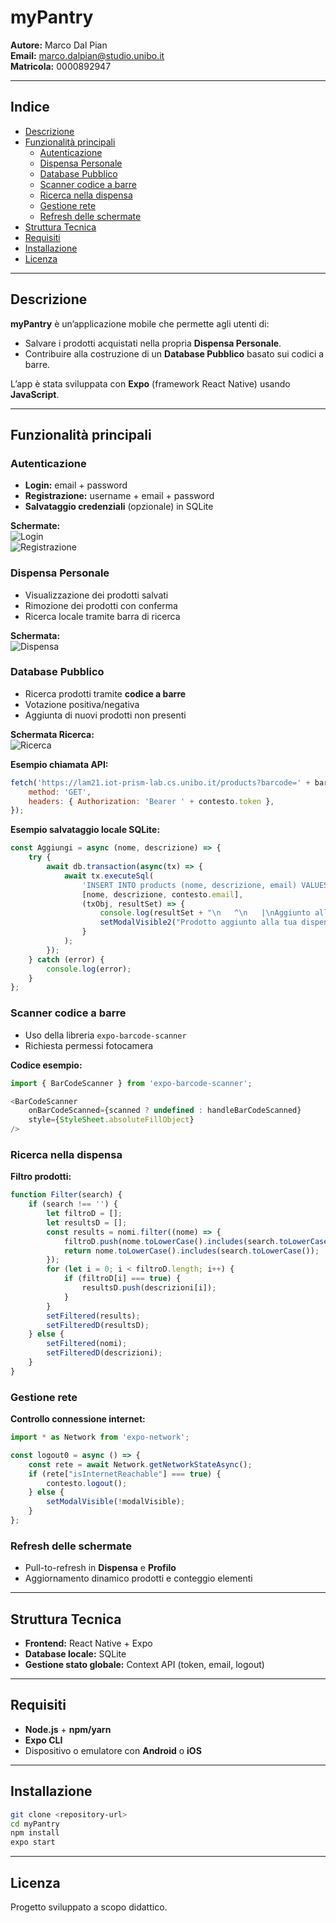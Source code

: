 # myPantry

**Autore:** Marco Dal Pian  
**Email:** [marco.dalpian@studio.unibo.it](mailto:marco.dalpian@studio.unibo.it)  
**Matricola:** 0000892947  

---

## Indice
- [Descrizione](#descrizione)
- [Funzionalità principali](#funzionalità-principali)
  - [Autenticazione](#autenticazione)
  - [Dispensa Personale](#dispensa-personale)
  - [Database Pubblico](#database-pubblico)
  - [Scanner codice a barre](#scanner-codice-a-barre)
  - [Ricerca nella dispensa](#ricerca-nella-dispensa)
  - [Gestione rete](#gestione-rete)
  - [Refresh delle schermate](#refresh-delle-schermate)
- [Struttura Tecnica](#struttura-tecnica)
- [Requisiti](#requisiti)
- [Installazione](#installazione)
- [Licenza](#licenza)

---

## Descrizione
**myPantry** è un’applicazione mobile che permette agli utenti di:
- Salvare i prodotti acquistati nella propria **Dispensa Personale**.
- Contribuire alla costruzione di un **Database Pubblico** basato sui codici a barre.

L’app è stata sviluppata con **Expo** (framework React Native) usando **JavaScript**.

---

## Funzionalità principali

### Autenticazione
- **Login:** email + password  
- **Registrazione:** username + email + password  
- **Salvataggio credenziali** (opzionale) in SQLite

**Schermate:**  
![Login](./screenshots/login.png)  
![Registrazione](./screenshots/registrazione.png)

### Dispensa Personale
- Visualizzazione dei prodotti salvati  
- Rimozione dei prodotti con conferma  
- Ricerca locale tramite barra di ricerca  

**Schermata:**  
![Dispensa](./screenshots/dispensa.png)

### Database Pubblico
- Ricerca prodotti tramite **codice a barre**  
- Votazione positiva/negativa  
- Aggiunta di nuovi prodotti non presenti

**Schermata Ricerca:**  
![Ricerca](./screenshots/ricerca.png)

**Esempio chiamata API:**  
```javascript
fetch('https://lam21.iot-prism-lab.cs.unibo.it/products?barcode=' + barcode, {
    method: 'GET',
    headers: { Authorization: 'Bearer ' + contesto.token },
});
```

**Esempio salvataggio locale SQLite:**  
```javascript
const Aggiungi = async (nome, descrizione) => {
    try {
        await db.transaction(async(tx) => {
            await tx.executeSql(
                'INSERT INTO products (nome, descrizione, email) VALUES (?,?,?)',
                [nome, descrizione, contesto.email],
                (txObj, resultSet) => {
                    console.log(resultSet + "\n   ^\n   |\nAggiunto alla dispensa privata.");
                    setModalVisible2("Prodotto aggiunto alla tua dispensa.", false);
                }
            );
        });
    } catch (error) {
        console.log(error);
    }
};
```

### Scanner codice a barre
- Uso della libreria `expo-barcode-scanner`
- Richiesta permessi fotocamera

**Codice esempio:**  
```javascript
import { BarCodeScanner } from 'expo-barcode-scanner';

<BarCodeScanner
    onBarCodeScanned={scanned ? undefined : handleBarCodeScanned}
    style={StyleSheet.absoluteFillObject}
/>
```

### Ricerca nella dispensa
**Filtro prodotti:**  
```javascript
function Filter(search) {
    if (search !== '') {
        let filtroD = [];
        let resultsD = [];
        const results = nomi.filter((nome) => {
            filtroD.push(nome.toLowerCase().includes(search.toLowerCase()));
            return nome.toLowerCase().includes(search.toLowerCase());
        });
        for (let i = 0; i < filtroD.length; i++) {
            if (filtroD[i] === true) {
                resultsD.push(descrizioni[i]);
            }
        }
        setFiltered(results);
        setFilteredD(resultsD);
    } else {
        setFiltered(nomi);
        setFilteredD(descrizioni);
    }
}
```

### Gestione rete
**Controllo connessione internet:**  
```javascript
import * as Network from 'expo-network';

const logout0 = async () => {
    const rete = await Network.getNetworkStateAsync();
    if (rete["isInternetReachable"] === true) {
        contesto.logout();
    } else {
        setModalVisible(!modalVisible);
    }
};
```

### Refresh delle schermate
- Pull-to-refresh in **Dispensa** e **Profilo**
- Aggiornamento dinamico prodotti e conteggio elementi

---

## Struttura Tecnica
- **Frontend:** React Native + Expo
- **Database locale:** SQLite
- **Gestione stato globale:** Context API (token, email, logout)

---

## Requisiti
- **Node.js** + **npm/yarn**
- **Expo CLI**
- Dispositivo o emulatore con **Android** o **iOS**

---

## Installazione
```bash
git clone <repository-url>
cd myPantry
npm install
expo start
```

---

## Licenza
Progetto sviluppato a scopo didattico.
